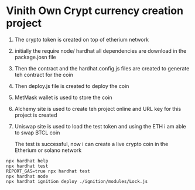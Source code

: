 # Vinith Own Crypt currency creation project

1) The crypto token is created on top of etherium network
2) initially the require node/ hardhat all dependencies are download in the package.josn file
3) Then the contract and the hardhat.config.js files are created to generate teh contract for the coin
4) Then deploy.js file is created to deploy the coin

5) MetMask wallet is used to store the coin
6) Alchemy site is used to create teh project online and URL key for this project is created
7) Uniswap site is used to load the test token and using the ETH i am able to swap BTCL coin


   The test is successful, now i can create a live crypto coin in the Etherium or solano network



```shell
npx hardhat help
npx hardhat test
REPORT_GAS=true npx hardhat test
npx hardhat node
npx hardhat ignition deploy ./ignition/modules/Lock.js
```
